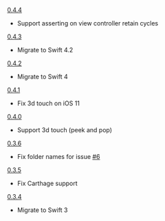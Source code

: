 [0.4.4](https://github.com/avito-tech/Marshroute/releases/tag/0.4.3)
- Support asserting on view controller retain cycles

[0.4.3](https://github.com/avito-tech/Marshroute/releases/tag/0.4.3)
- Migrate to Swift 4.2

[0.4.2](https://github.com/avito-tech/Marshroute/releases/tag/0.4.2)
- Migrate to Swift 4

[0.4.1](https://github.com/avito-tech/Marshroute/releases/tag/0.4.1)
- Fix 3d touch on iOS 11

[0.4.0](https://github.com/avito-tech/Marshroute/releases/tag/0.4.0)
- Support 3d touch (peek and pop)

[0.3.6](https://github.com/avito-tech/Marshroute/releases/tag/0.3.6)
- Fix folder names for issue [#6](https://github.com/avito-tech/Marshroute/issues/6)

[0.3.5](https://github.com/avito-tech/Marshroute/releases/tag/0.3.5)
- Fix Carthage support

[0.3.4](https://github.com/avito-tech/Marshroute/releases/tag/0.3.4)
- Migrate to Swift 3